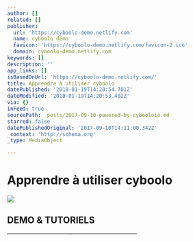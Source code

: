 ```yaml
---
author: []
related: []
publisher:
  url: 'https://cyboolo-demo.netlify.com'
  name: cyboolo démo
  favicon: 'https://cyboolo-demo.netlify.com/favicon-2.ico'
  domain: cyboolo-demo.netlify.com
keywords: []
description: ''
app_links: []
isBasedOnUrl: 'https://cyboolo-demo.netlify.com/'
title: Apprendre à utiliser cyboolo
datePublished: '2018-01-19T14:20:54.701Z'
dateModified: '2018-01-19T14:20:53.482Z'
via: {}
inFeed: true
sourcePath: _posts/2017-09-10-powered-by-cybooloio.md
starred: false
datePublishedOriginal: '2017-09-10T14:11:00.342Z'
_context: 'http://schema.org'
_type: MediaObject

---
```

# Apprendre à utiliser cyboolo

<article style=""><img src="https://s3-us-west-2.amazonaws.com/the-grid-img/p/4358c06e6a3fbae41cf5e25c286cebf77f1705af.png" /><h1>DEMO &amp; TUTORIELS</h1></article>

<iframe src="https://the-grid.github.io/ed-userhtml/?g=eJxtUstu2zAQvPsrhFxIAgaVc2n2kCKHAkUuzS0ICoJcWSxkUiFXlg1D_96lHnEL9CTtznBmd8hDtsn3-HV3Nqla_itduWiHEwSUNoFBeIULvkQH_OGw0nkzBIs-Bi5u5eSoRx9cHFUpvNWj_B4Qko0n5RuO1x5iU_pas-0kEzdvOSsGaGz7y1D3bDAmJlQBht6RNdv7VegnIPpwzEJN0GWYbZ3eJlXV7Kz_mstLy006znAWk_LyQ7-908feWYTnwvyQ_ZDbpZzUfXrt1catunXXrN2ay3MHRZyzJRUaPMuyq2ZIidW_zdmsCAEmX4PVmAagIierWYvY5y91PXp3BJTbotLHtVUDGTyacWBzrhcypu7qmp-ur-b4Yk5w9397fFcX2ZtEeLkw0syQ8AmamIDn_YXCo_sY5ZL585l44vZPyVkMXTSO7bstacKdm8EfPiMESJytlH1jiEHEaRJcHOr1eTwItauqavf5jv4_dgskUoaWpu8huG-t7xxfNEjhU-4PpkTz_A" height="1" style=""></iframe>